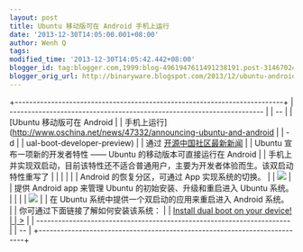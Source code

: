```yaml
---
layout: post
title: Ubuntu 移动版可在 Android 手机上运行
date: '2013-12-30T14:05:00.001+08:00'
author: Wenh Q
tags:
modified_time: '2013-12-30T14:05:42.442+08:00'
blogger_id: tag:blogger.com,1999:blog-4961947611491238191.post-3146702497627182247
blogger_orig_url: http://binaryware.blogspot.com/2013/12/ubuntu-android.html
---
```


+--------------------------------------------------------------------------+
|   ---------------------------------------------------------------------- |
| --                                                                       |
|   [Ubuntu 移动版可在 Android                                             |
|   手机上运行](http://www.oschina.net/news/47332/announcing-ubuntu-and-android |
| -d                                                                       |
|   ual-boot-developer-preview)                                            |
|   通过 [开源中国社区最新新闻](http://www.oschina.net/?from=rss)          |
|   Ubuntu 宣布一项新的开发者特性 —— Ubuntu 的移动版本可直接运行在 Android |
|   手机上并实现双启动，目前该特性还不适合普通用户，主要为开发者体验而生。该双启动特性重写了 |
|                                                                          |
|                                                                          |
|   Android 的恢复分区，可通过 App 实现系统的切换。                       |
|   ![](http://static.oschina.net/uploads/img/201312/30075442_Iu2l.png)   |
|   提供 Android app 来管理 Ubuntu 的初始安装、升级和重启进入 Ubuntu 系统。 |
|                                                                          |
|   ![](http://static.oschina.net/uploads/img/201312/30075444_rEkH.png)   |
|   在 Ubuntu 系统中提供一个双启动的应用来重启进入 Android 系统。         |
|   你可通过下面链接了解如何安装该系统：                                  |
|   [Install dual boot on your device!                                     |
|   >](http://wiki.ubuntu.com/Touch/DualBootInstallation)                 |
|   ---------------------------------------------------------------------- |
| --                                                                       |
+--------------------------------------------------------------------------+
